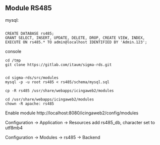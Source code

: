 ## Module RS485

mysql:

```

CREATE DATABASE rs485;
GRANT SELECT, INSERT, UPDATE, DELETE, DROP, CREATE VIEW, INDEX, EXECUTE ON rs485.* TO admin@localhost IDENTIFIED BY 'Admin.123';

```

console

```
cd /tmp
git clone https://gitlab.com/itaum/sigma-rds.git


cd sigma-rds/src/modules
mysql -p -u root rs485 < rs485/schema/mysql.sql

cp -R rs485 /usr/share/webapps/icingaweb2/modules

cd /usr/share/webapps/icingaweb2/modules
chown -R apache: rs485
```

Enable module http://localhost:8080/icingaweb2/config/modules

Configuration -> Application -> Resources
add rs485_db,
character set to utf8mb4

Configuration -> Modules -> rs485 -> Backend





